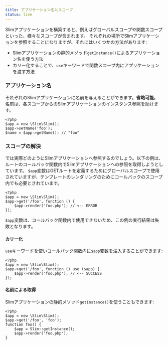 ```yaml
---
title: アプリケーション名とスコープ
status: live
---
```


Slimアプリケーションを構築すると、例えばグローバルスコープや関数スコープといった、様々なスコープが含まれます。
それぞれの場所でSlimアプリケーションを参照することになりますが、それにはいくつかの方法があります:

* Slimアプリケーションの静的メソッド`getInstance()`によるアプリケーション名を使う方法
* カリー化することで、`use`キーワードで関数スコープ内にアプリケーションを渡す方法

### アプリケーション名

それぞれのSlimアプリケーションに名前を与えることができます。**省略可能**。
名前は、各スコープからのSlimアプリケーションのインスタンス参照を助けます。


    <?php
    $app = new \Slim\Slim();
    $app->setName('foo');
    $name = $app->getName(); // "foo"

### スコープの解決

では実際どのようにSlimアプリケーションへ参照するのでしょう。以下の例は、ルートのコールバック関数内でSlimアプリケーションへの参照を取得しようとしています。
`$app`変数はGETルートを定義するためにグローバルスコープで使用されていますが、テンプレートのレンダリングのためにコールバックのスコープ内でも必要とされています。


    <?php
    $app = new \Slim\Slim();
    $app->get('/foo', function () {
        $app->render('foo.php'); // <-- ERROR
    });

`$app`変数は、コールバック関数内で使用できないため、この例の実行結果は失敗となります。

#### カリー化

`use`キーワードを使いコールバック関数内に`$app`変数を注入することができます:

    <?php
    $app = new \Slim\Slim();
    $app->get('/foo', function () use ($app) {
        $app->render('foo.php'); // <-- SUCCESS
    });

#### 名前による取得

Slimアプリケーションの静的メソッド`getInstance()`を使うこともできます:

    <?php
    $app = new \Slim\Slim();
    $app->get('/foo', 'foo');
    function foo() {
        $app = Slim::getInstance();
        $app->render('foo.php');
    }
